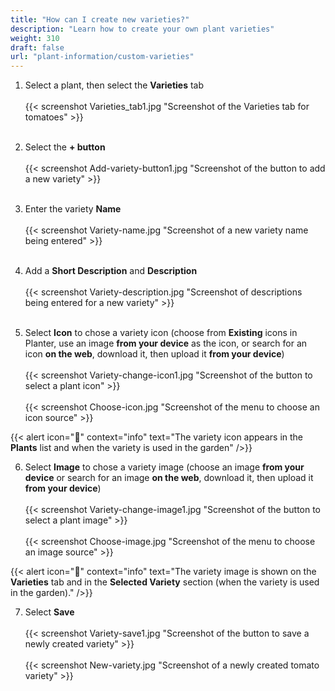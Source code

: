 ```yaml
---
title: "How can I create new varieties?"
description: "Learn how to create your own plant varieties"
weight: 310
draft: false
url: "plant-information/custom-varieties"
---
```


1. Select a plant, then select the **Varieties** tab<br /><br />
{{< screenshot Varieties_tab1.jpg "Screenshot of the Varieties tab for tomatoes" >}}<br /><br />

2. Select the **+ button**<br /><br />
{{< screenshot Add-variety-button1.jpg "Screenshot of the button to add a new variety" >}}<br /><br />

3. Enter the variety **Name**<br /><br />
{{< screenshot Variety-name.jpg "Screenshot of a new variety name being entered" >}}<br /><br />

4. Add a **Short Description** and **Description**<br /><br />
{{< screenshot Variety-description.jpg "Screenshot of descriptions being entered for a new variety" >}}<br /><br />

5. Select **Icon** to chose a variety icon (choose from **Existing** icons in Planter, use an image **from your device** as the icon, or search for an icon **on the web**, download it, then upload it **from your device**)<br /><br />
{{< screenshot Variety-change-icon1.jpg "Screenshot of the button to select a plant icon" >}}<br /><br />
{{< screenshot Choose-icon.jpg "Screenshot of the menu to choose an icon source" >}}

{{< alert icon="🌱" context="info" text="The variety icon appears in the **Plants** list and when the variety is used in the garden" />}}

6. Select **Image** to chose a variety image (choose an image **from your device** or search for an image **on the web**, download it, then upload it **from your device**)<br /><br />
{{< screenshot Variety-change-image1.jpg "Screenshot of the button to select a plant image" >}}<br /><br />
{{< screenshot Choose-image.jpg "Screenshot of the menu to choose an image source" >}}

{{< alert icon="🍅" context="info" text="The variety image is shown on the **Varieties** tab and in the **Selected Variety** section (when the variety is used in the garden)." />}}

7. Select **Save**<br /><br />
{{< screenshot Variety-save1.jpg "Screenshot of the button to save a newly created variety" >}}<br /><br />
{{< screenshot New-variety.jpg "Screenshot of a newly created tomato variety" >}}
